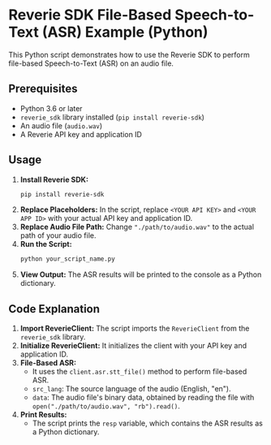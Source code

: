 # Reverie SDK File-Based Speech-to-Text (ASR) Example (Python)

This Python script demonstrates how to use the Reverie SDK to perform file-based Speech-to-Text (ASR) on an audio file.

## Prerequisites

* Python 3.6 or later
* `reverie_sdk` library installed (`pip install reverie-sdk`)
* An audio file (`audio.wav`)
* A Reverie API key and application ID

## Usage

1.  **Install Reverie SDK:**
    ```bash
    pip install reverie-sdk
    ```
2.  **Replace Placeholders:** In the script, replace `<YOUR API KEY>` and `<YOUR APP ID>` with your actual API key and application ID.
3.  **Replace Audio File Path:** Change `"./path/to/audio.wav"` to the actual path of your audio file.
4.  **Run the Script:**
    ```bash
    python your_script_name.py
    ```
5.  **View Output:** The ASR results will be printed to the console as a Python dictionary.

## Code Explanation

1.  **Import ReverieClient:** The script imports the `ReverieClient` from the `reverie_sdk` library.
2.  **Initialize ReverieClient:** It initializes the client with your API key and application ID.
3.  **File-Based ASR:**
    * It uses the `client.asr.stt_file()` method to perform file-based ASR.
    * `src_lang`: The source language of the audio (English, "en").
    * `data`: The audio file's binary data, obtained by reading the file with `open("./path/to/audio.wav", "rb").read()`.
4.  **Print Results:**
    * The script prints the `resp` variable, which contains the ASR results as a Python dictionary.